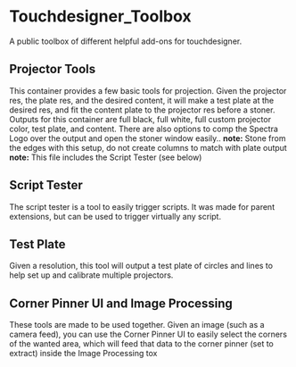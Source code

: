 # Touchdesigner_Toolbox
A public toolbox of different helpful add-ons for touchdesigner.

## Projector Tools

This container provides a few basic tools for projection. Given the projector res, the plate res, and the desired content, it will make a test plate at the desired res, and fit the content plate to the projector res before a stoner. Outputs for this container are full black, full white, full custom projector color, test plate, and content. There are also options to comp the Spectra Logo over the output and open the stoner window easily..
**note:** Stone from the edges with this setup, do not create columns to match with plate output
**note:** This file includes the Script Tester (see below)

## Script Tester

The script tester is a tool to easily trigger scripts. It was made for parent extensions, but can be used to trigger virtually any script.

## Test Plate

Given a resolution, this tool will output a test plate of circles and lines to help set up and calibrate multiple projectors.

## Corner Pinner UI and Image Processing

These tools are made to be used together. Given an image (such as a camera feed), you can use the Corner Pinner UI to easily select the corners of the wanted area, which will feed that data to the corner pinner (set to extract) inside the Image Processing tox
